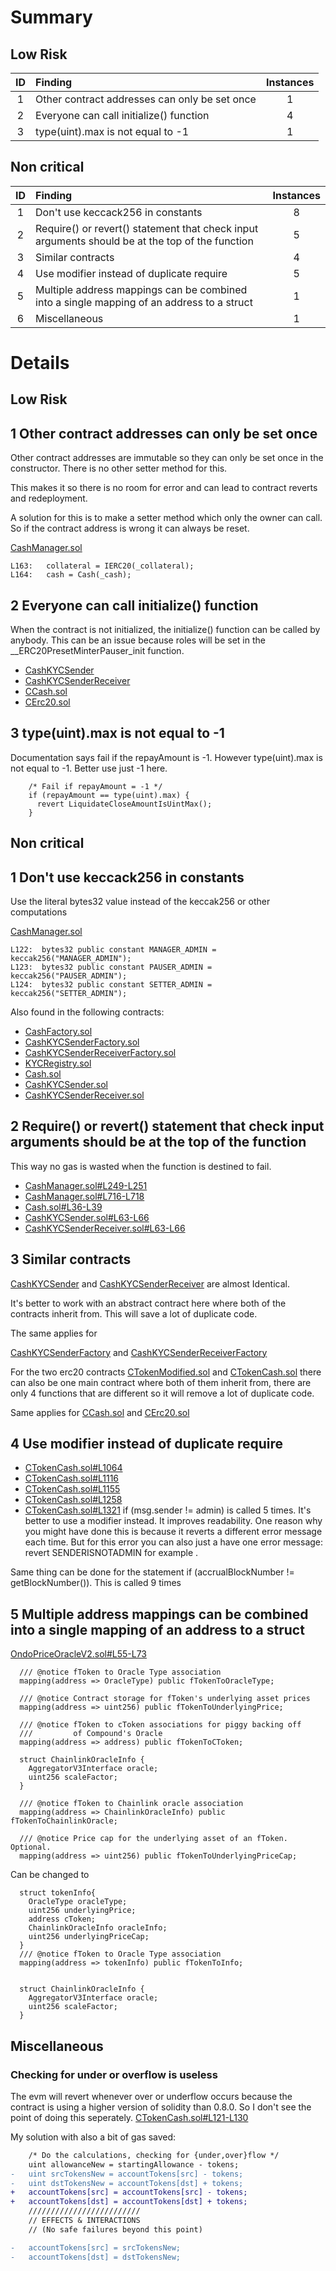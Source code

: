 # Summary
## Low Risk
|ID     | Finding| Instances |
|:----: | :---           |   :----:         |
|1       | Other contract addresses can only be set once | 1 |
|2       | Everyone can call initialize() function| 4 |
|3      | type(uint).max is not equal to -1 | 1 |

## Non critical
|ID     | Finding| Instances |
|:----: | :---           |   :----:         |
|1       | Don't use keccack256 in constants | 8 |
| 2      | Require() or revert() statement that check input arguments should be at the top of the function| 5 |
| 3      | Similar contracts| 4 |
| 4      |Use modifier instead of duplicate require| 5 |
| 5     |Multiple address mappings can be combined into a single mapping of an address to a struct| 1 |
| 6      |Miscellaneous| 1 |


# Details
## Low Risk
## 1 Other contract addresses can only be set once
Other contract addresses are immutable so they can only be set once in the constructor. There is no other setter method for this. 

This makes it so there is no room for error and can lead to contract reverts and redeployment.

A solution for this is to make a setter method which only the owner can call. So if the contract address is wrong it can always be reset.

[CashManager.sol](https://github.com/code-423n4/2023-01-ondo/blob/main/contracts/cash/CashManager.sol#L163-L164)
```solidity
L163:   collateral = IERC20(_collateral);
L164:   cash = Cash(_cash);
```
## 2 Everyone can call initialize() function
When the contract is not initialized, the initialize() function can be called by anybody. This can be an issue because roles will be set in the __ERC20PresetMinterPauser_init function.
- [CashKYCSender](https://github.com/code-423n4/2023-01-ondo/blob/main/contracts/cash/token/CashKYCSender.sol)
- [CashKYCSenderReceiver](https://github.com/code-423n4/2023-01-ondo/blob/main/contracts/cash/token/CashKYCSenderReceiver.sol)
- [CCash.sol](https://github.com/code-423n4/2023-01-ondo/blob/main/contracts/lending/tokens/cCash/CCash.sol)
- [CErc20.sol](https://github.com/code-423n4/2023-01-ondo/blob/main/contracts/lending/tokens/cToken/CErc20.sol)
## 3 type(uint).max is not equal to -1 
Documentation says fail if the repayAmount is -1. However type(uint).max is not equal to -1. Better use just -1 here.
```solidity
    /* Fail if repayAmount = -1 */
    if (repayAmount == type(uint).max) {
      revert LiquidateCloseAmountIsUintMax();
    }
```
## Non critical
## 1 Don't use keccack256 in constants
Use the literal bytes32 value instead of the keccak256 or other computations

[CashManager.sol](https://github.com/code-423n4/2023-01-ondo/blob/main/contracts/cash/CashManager.sol#L122-L124)
```solidity
L122:  bytes32 public constant MANAGER_ADMIN = keccak256("MANAGER_ADMIN");
L123:  bytes32 public constant PAUSER_ADMIN = keccak256("PAUSER_ADMIN");
L124:  bytes32 public constant SETTER_ADMIN = keccak256("SETTER_ADMIN");
```
Also found in the following contracts:
- [CashFactory.sol](https://github.com/code-423n4/2023-01-ondo/blob/main/contracts/cash/factory/CashFactory.sol#L44-L46)
- [CashKYCSenderFactory.sol](https://github.com/code-423n4/2023-01-ondo/blob/main/contracts/cash/factory/CashKYCSenderFactory.sol#L44-L46)
- [CashKYCSenderReceiverFactory.sol](https://github.com/code-423n4/2023-01-ondo/blob/main/contracts/cash/factory/CashKYCSenderReceiverFactory.sol#L44-L46)
- [KYCRegistry.sol](https://github.com/code-423n4/2023-01-ondo/blob/main/contracts/cash/kyc/KYCRegistry.sol#L31-L36)
- [Cash.sol](https://github.com/code-423n4/2023-01-ondo/blob/main/contracts/cash/token/Cash.sol#L22)
- [CashKYCSender.sol](https://github.com/code-423n4/2023-01-ondo/blob/main/contracts/cash/token/CashKYCSender.sol#L26)
- [CashKYCSenderReceiver.sol](https://github.com/code-423n4/2023-01-ondo/blob/main/contracts/cash/token/CashKYCSenderReceiver.sol#L26)

## 2 Require() or revert() statement that check input arguments should be at the top of the function
This way no gas is wasted when the function is destined to fail.
- [CashManager.sol#L249-L251](https://github.com/code-423n4/2023-01-ondo/blob/main/contracts/cash/CashManager.sol#L249-L251)
- [CashManager.sol#L716-L718](https://github.com/code-423n4/2023-01-ondo/blob/main/contracts/cash/CashManager.sol#L716-L718)
- [Cash.sol#L36-L39](https://github.com/code-423n4/2023-01-ondo/blob/main/contracts/cash/token/Cash.sol#L36-L39)
- [CashKYCSender.sol#L63-L66](https://github.com/code-423n4/2023-01-ondo/blob/main/contracts/cash/token/CashKYCSender.sol#L63-L66)
- [CashKYCSenderReceiver.sol#L63-L66](https://github.com/code-423n4/2023-01-ondo/blob/main/contracts/cash/token/CashKYCSenderReceiver.sol#L63-L66)

## 3 Similar contracts
[CashKYCSender](https://github.com/code-423n4/2023-01-ondo/blob/main/contracts/cash/token/CashKYCSender.sol) and [CashKYCSenderReceiver](https://github.com/code-423n4/2023-01-ondo/blob/main/contracts/cash/token/CashKYCSenderReceiver.sol) are almost Identical.

It's better to work with an abstract contract here where both of the contracts inherit from. This will save a lot of duplicate code.

The same applies for

[CashKYCSenderFactory](https://github.com/code-423n4/2023-01-ondo/blob/main/contracts/cash/factory/CashKYCSenderFactory.sol) and [CashKYCSenderReceiverFactory](https://github.com/code-423n4/2023-01-ondo/blob/main/contracts/cash/factory/CashKYCSenderReceiverFactory.sol)

For the two erc20 contracts [CTokenModified.sol](https://github.com/code-423n4/2023-01-ondo/blob/main/contracts/lending/tokens/cToken/CTokenModified.sol) and [CTokenCash.sol](https://github.com/code-423n4/2023-01-ondo/blob/main/contracts/lending/tokens/cCash/CTokenCash.sol) there can also be one main contract where both of them inherit from, there are only 4 functions that are different so it will remove a lot of duplicate code. 

Same applies for [CCash.sol](https://github.com/code-423n4/2023-01-ondo/blob/main/contracts/lending/tokens/cCash/CCash.sol) and [CErc20.sol](https://github.com/code-423n4/2023-01-ondo/blob/main/contracts/lending/tokens/cToken/CErc20.sol)

## 4 Use modifier instead of duplicate require
- [CTokenCash.sol#L1064](https://github.com/code-423n4/2023-01-ondo/blob/main/contracts/lending/tokens/cCash/CTokenCash.sol#L1064)
- [CTokenCash.sol#L1116](https://github.com/code-423n4/2023-01-ondo/blob/main/contracts/lending/tokens/cCash/CTokenCash.sol#L1116)
- [CTokenCash.sol#L1155](https://github.com/code-423n4/2023-01-ondo/blob/main/contracts/lending/tokens/cCash/CTokenCash.sol#L1155)
- [CTokenCash.sol#L1258](https://github.com/code-423n4/2023-01-ondo/blob/main/contracts/lending/tokens/cCash/CTokenCash.sol#L1258)
- [CTokenCash.sol#L1321](https://github.com/code-423n4/2023-01-ondo/blob/main/contracts/lending/tokens/cCash/CTokenCash.sol#L1321)
if (msg.sender != admin) is called 5 times. It's better to use a modifier instead. It improves readability. One reason why you might have done this is because it reverts a different error message each time. But for this error you can also just a have one error message: revert SENDERISNOTADMIN for example .

Same thing can be done for the statement if (accrualBlockNumber != getBlockNumber()). This is called 9 times

## 5 Multiple address mappings can be combined into a single mapping of an address to a struct
[OndoPriceOracleV2.sol#L55-L73](https://github.com/code-423n4/2023-01-ondo/blob/main/contracts/lending/OndoPriceOracleV2.sol#L55-L73)

```solidity
  /// @notice fToken to Oracle Type association
  mapping(address => OracleType) public fTokenToOracleType;

  /// @notice Contract storage for fToken's underlying asset prices
  mapping(address => uint256) public fTokenToUnderlyingPrice;

  /// @notice fToken to cToken associations for piggy backing off
  ///         of Compound's Oracle
  mapping(address => address) public fTokenToCToken;

  struct ChainlinkOracleInfo {
    AggregatorV3Interface oracle;
    uint256 scaleFactor;
  }

  /// @notice fToken to Chainlink oracle association
  mapping(address => ChainlinkOracleInfo) public fTokenToChainlinkOracle;

  /// @notice Price cap for the underlying asset of an fToken. Optional.
  mapping(address => uint256) public fTokenToUnderlyingPriceCap;
```
Can be changed to
```solidity
  struct tokenInfo{
    OracleType oracleType;
    uint256 underlyingPrice;
    address cToken;
    ChainlinkOracleInfo oracleInfo;
    uint256 underlyingPriceCap;
  }
  /// @notice fToken to Oracle Type association
  mapping(address => tokenInfo) public fTokenToInfo;


  struct ChainlinkOracleInfo {
    AggregatorV3Interface oracle;
    uint256 scaleFactor;
  }
```
## Miscellaneous
### Checking for under or overflow is useless
The evm will revert whenever over or underflow occurs because the contract is using a higher version of solidity than 0.8.0. So I don't see the point of doing this seperately.
[CTokenCash.sol#L121-L130](https://github.com/code-423n4/2023-01-ondo/blob/main/contracts/lending/tokens/cCash/CTokenCash.sol#L121-L130)

My solution with also a bit of gas saved:
```diff
    /* Do the calculations, checking for {under,over}flow */
    uint allowanceNew = startingAllowance - tokens;
-   uint srcTokensNew = accountTokens[src] - tokens;
-   uint dstTokensNew = accountTokens[dst] + tokens;
+   accountTokens[src] = accountTokens[src] - tokens;
+   accountTokens[dst] = accountTokens[dst] + tokens;
    /////////////////////////
    // EFFECTS & INTERACTIONS
    // (No safe failures beyond this point)

-   accountTokens[src] = srcTokensNew;
-   accountTokens[dst] = dstTokensNew;
```